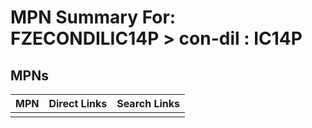 



# MPN Summary For: FZECONDILIC14P > con-dil : IC14P

## MPNs
  

|MPN|Direct Links|Search Links|
| :--- | :--- | :--- |
||||
